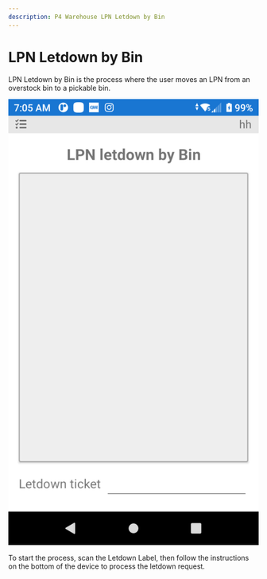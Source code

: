 ```yaml
---
description: P4 Warehouse LPN Letdown by Bin
---
```


# LPN Letdown by Bin

LPN Letdown by Bin is the process where the user moves an LPN from an overstock bin to a pickable bin.&#x20;

![](<../../.gitbook/assets/image (239).png>)

To start the process, scan the Letdown Label, then follow the instructions on the bottom of the device to process the letdown request.
